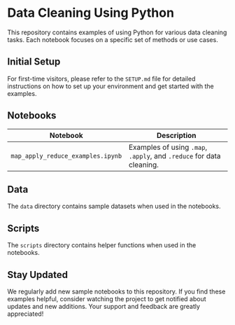 # Data Cleaning Using Python

This repository contains examples of using Python for various data cleaning tasks. Each notebook focuses on a specific set of methods or use cases.

## Initial Setup

For first-time visitors, please refer to the `SETUP.md` file for detailed instructions on how to set up your environment and get started with the examples.

## Notebooks

| Notebook | Description |
|----------|-------------|
| `map_apply_reduce_examples.ipynb` | Examples of using `.map`, `.apply`, and `.reduce` for data cleaning. |


## Data
The `data` directory contains sample datasets when used in the notebooks.

## Scripts
The `scripts` directory contains helper functions when used in the notebooks.


## Stay Updated

We regularly add new sample notebooks to this repository. If you find these examples helpful, consider watching the project to get notified about updates and new additions. Your support and feedback are greatly appreciated!